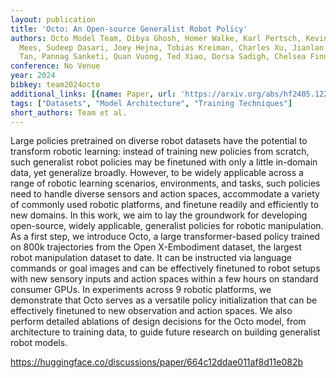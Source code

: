 ```yaml
---
layout: publication
title: 'Octo: An Open-source Generalist Robot Policy'
authors: Octo Model Team, Dibya Ghosh, Homer Walke, Karl Pertsch, Kevin Black, Oier
  Mees, Sudeep Dasari, Joey Hejna, Tobias Kreiman, Charles Xu, Jianlan Luo, You Liang
  Tan, Pannag Sanketi, Quan Vuong, Ted Xiao, Dorsa Sadigh, Chelsea Finn, Sergey Levine
conference: No Venue
year: 2024
bibkey: team2024octo
additional_links: [{name: Paper, url: 'https://arxiv.org/abs/hf2405.12213'}]
tags: ["Datasets", "Model Architecture", "Training Techniques"]
short_authors: Team et al.
---
```

Large policies pretrained on diverse robot datasets have the potential to transform robotic learning: instead of training new policies from scratch, such generalist robot policies may be finetuned with only a little in-domain data, yet generalize broadly. However, to be widely applicable across a range of robotic learning scenarios, environments, and tasks, such policies need to handle diverse sensors and action spaces, accommodate a variety of commonly used robotic platforms, and finetune readily and efficiently to new domains. In this work, we aim to lay the groundwork for developing open-source, widely applicable, generalist policies for robotic manipulation. As a first step, we introduce Octo, a large transformer-based policy trained on 800k trajectories from the Open X-Embodiment dataset, the largest robot manipulation dataset to date. It can be instructed via language commands or goal images and can be effectively finetuned to robot setups with new sensory inputs and action spaces within a few hours on standard consumer GPUs. In experiments across 9 robotic platforms, we demonstrate that Octo serves as a versatile policy initialization that can be effectively finetuned to new observation and action spaces. We also perform detailed ablations of design decisions for the Octo model, from architecture to training data, to guide future research on building generalist robot models.

https://huggingface.co/discussions/paper/664c12ddae011af8d11e082b